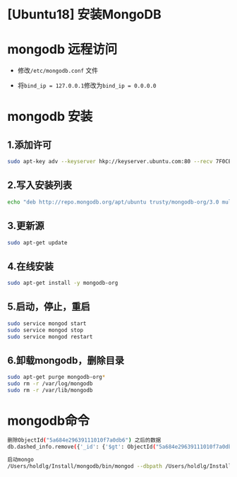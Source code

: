 # [Ubuntu18] 安装MongoDB

# mongodb 远程访问

*   修改`/etc/mongodb.conf` 文件

*   将`bind_ip = 127.0.0.1`修改为`bind_ip = 0.0.0.0`

# mongodb 安装

## 1.添加许可

```bash
sudo apt-key adv --keyserver hkp://keyserver.ubuntu.com:80 --recv 7F0CEB10
```

## 2.写入安装列表

```bash
echo "deb http://repo.mongodb.org/apt/ubuntu trusty/mongodb-org/3.0 multiverse" | sudo tee /etc/apt/sources.list.d/mongodb-org-3.0.list
```

## 3.更新源

```bash
sudo apt-get update
```

## 4.在线安装

```bash
sudo apt-get install -y mongodb-org
```

## 5.启动，停止，重启

```bash
sudo service mongod start
sudo service mongod stop
sudo service mongod restart
```

## 6.卸载mongodb，删除目录

```bash
sudo apt-get purge mongodb-org*
sudo rm -r /var/log/mongodb
sudo rm -r /var/lib/mongodb
```

# mongodb命令

```bash
删除ObjectId("5a684e29639111010f7a0db6") 之后的数据
db.dashed_info.remove({'_id': {'$gt': ObjectId("5a684e29639111010f7a0db6")}})

启动mongo
/Users/holdlg/Install/mongodb/bin/mongod --dbpath /Users/holdlg/Install/mongodb/data
```
